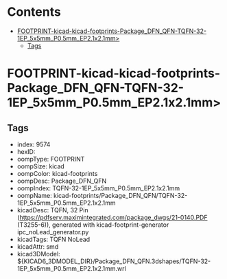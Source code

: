 



Contents
========

* [FOOTPRINT-kicad-kicad-footprints-Package_DFN_QFN-TQFN-32-1EP_5x5mm_P0.5mm_EP2.1x2.1mm>](#footprint-kicad-kicad-footprints-package_dfn_qfn-tqfn-32-1ep_5x5mm_p05mm_ep21x21mm)
	* [Tags](#tags)

# FOOTPRINT-kicad-kicad-footprints-Package_DFN_QFN-TQFN-32-1EP_5x5mm_P0.5mm_EP2.1x2.1mm>

## Tags

- index: 9574
- hexID: 
- oompType: FOOTPRINT
- oompSize: kicad
- oompColor: kicad-footprints
- oompDesc: Package_DFN_QFN
- oompIndex: TQFN-32-1EP_5x5mm_P0.5mm_EP2.1x2.1mm
- oompName: kicad-footprints/Package_DFN_QFN/TQFN-32-1EP_5x5mm_P0.5mm_EP2.1x2.1mm
- kicadDesc: TQFN, 32 Pin (https://pdfserv.maximintegrated.com/package_dwgs/21-0140.PDF (T3255-6)), generated with kicad-footprint-generator ipc_noLead_generator.py
- kicadTags: TQFN NoLead
- kicadAttr: smd
- kicad3DModel: ${KICAD6_3DMODEL_DIR}/Package_DFN_QFN.3dshapes/TQFN-32-1EP_5x5mm_P0.5mm_EP2.1x2.1mm.wrl
